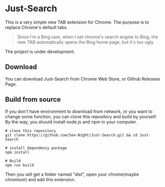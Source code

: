 # Just-Search
This is a very simple new TAB extension for Chrome.  The purpose is to replace Chrome's default tabs.

> Since I'm a Bing user, when I set chrome's search engine to Bing, the new TAB automatically opens the Bing home page, but it's too ugly.

The project is under development.

## Download

You can download Just-Search from Chrome Web Store, or Github Releases Page.

## Build from source

If you don't have environment to download from network, or you want to change some function, you can clone this repository and build by yourself. By the way, you should install node.js and npm in your computer.

```shell
# clone this repository
git clone https://github.com/See-Night/Just-Search.git && cd Just-Search

# install dependency package
npm install

# Build
npm run build
```

Then you will get a folder named "dist", open your chrome(maybe chromium) and add this extension.
